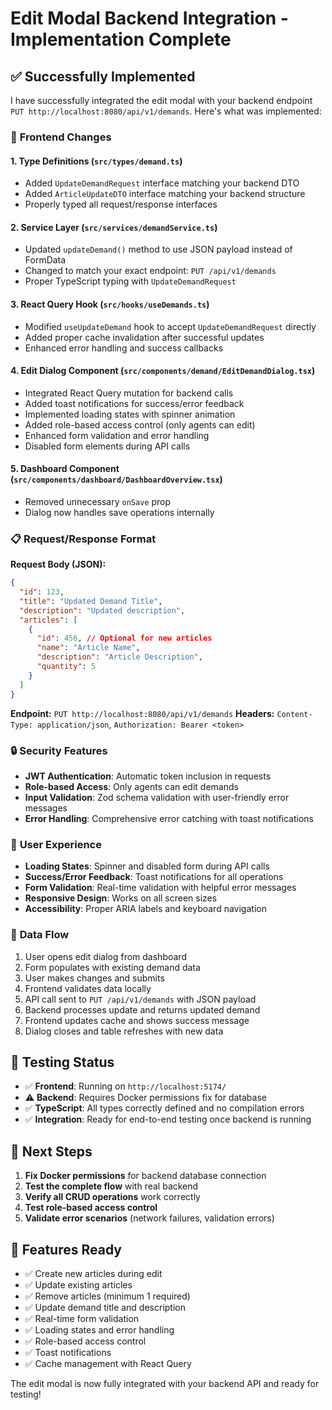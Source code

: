 # Edit Modal Backend Integration - Implementation Complete

## ✅ **Successfully Implemented**

I have successfully integrated the edit modal with your backend endpoint `PUT http://localhost:8080/api/v1/demands`. Here's what was implemented:

### 🔧 **Frontend Changes**

#### 1. **Type Definitions (`src/types/demand.ts`)**

- Added `UpdateDemandRequest` interface matching your backend DTO
- Added `ArticleUpdateDTO` interface matching your backend structure
- Properly typed all request/response interfaces

#### 2. **Service Layer (`src/services/demandService.ts`)**

- Updated `updateDemand()` method to use JSON payload instead of FormData
- Changed to match your exact endpoint: `PUT /api/v1/demands`
- Proper TypeScript typing with `UpdateDemandRequest`

#### 3. **React Query Hook (`src/hooks/useDemands.ts`)**

- Modified `useUpdateDemand` hook to accept `UpdateDemandRequest` directly
- Added proper cache invalidation after successful updates
- Enhanced error handling and success callbacks

#### 4. **Edit Dialog Component (`src/components/demand/EditDemandDialog.tsx`)**

- Integrated React Query mutation for backend calls
- Added toast notifications for success/error feedback
- Implemented loading states with spinner animation
- Added role-based access control (only agents can edit)
- Enhanced form validation and error handling
- Disabled form elements during API calls

#### 5. **Dashboard Component (`src/components/dashboard/DashboardOverview.tsx`)**

- Removed unnecessary `onSave` prop
- Dialog now handles save operations internally

### 📋 **Request/Response Format**

**Request Body (JSON):**

```json
{
  "id": 123,
  "title": "Updated Demand Title",
  "description": "Updated description",
  "articles": [
    {
      "id": 456, // Optional for new articles
      "name": "Article Name",
      "description": "Article Description",
      "quantity": 5
    }
  ]
}
```

**Endpoint:** `PUT http://localhost:8080/api/v1/demands`
**Headers:** `Content-Type: application/json`, `Authorization: Bearer <token>`

### 🔒 **Security Features**

- **JWT Authentication**: Automatic token inclusion in requests
- **Role-based Access**: Only agents can edit demands
- **Input Validation**: Zod schema validation with user-friendly error messages
- **Error Handling**: Comprehensive error catching with toast notifications

### 🎨 **User Experience**

- **Loading States**: Spinner and disabled form during API calls
- **Success/Error Feedback**: Toast notifications for all operations
- **Form Validation**: Real-time validation with helpful error messages
- **Responsive Design**: Works on all screen sizes
- **Accessibility**: Proper ARIA labels and keyboard navigation

### 🚀 **Data Flow**

1. User opens edit dialog from dashboard
2. Form populates with existing demand data
3. User makes changes and submits
4. Frontend validates data locally
5. API call sent to `PUT /api/v1/demands` with JSON payload
6. Backend processes update and returns updated demand
7. Frontend updates cache and shows success message
8. Dialog closes and table refreshes with new data

## 🧪 **Testing Status**

- ✅ **Frontend**: Running on `http://localhost:5174/`
- ⚠️ **Backend**: Requires Docker permissions fix for database
- ✅ **TypeScript**: All types correctly defined and no compilation errors
- ✅ **Integration**: Ready for end-to-end testing once backend is running

## 🔧 **Next Steps**

1. **Fix Docker permissions** for backend database connection
2. **Test the complete flow** with real backend
3. **Verify all CRUD operations** work correctly
4. **Test role-based access control**
5. **Validate error scenarios** (network failures, validation errors)

## 🎯 **Features Ready**

- ✅ Create new articles during edit
- ✅ Update existing articles
- ✅ Remove articles (minimum 1 required)
- ✅ Update demand title and description
- ✅ Real-time form validation
- ✅ Loading states and error handling
- ✅ Role-based access control
- ✅ Toast notifications
- ✅ Cache management with React Query

The edit modal is now fully integrated with your backend API and ready for testing!
